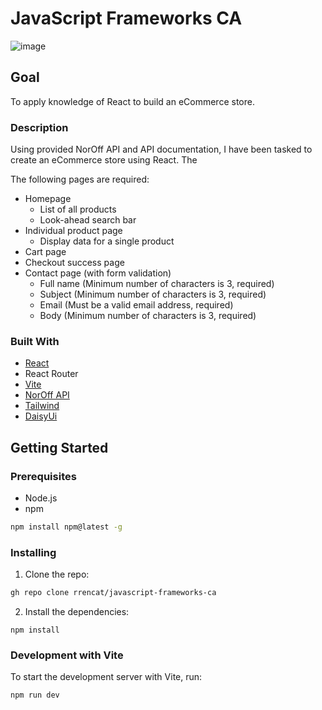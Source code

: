 # JavaScript Frameworks CA

![image](https://github.com/rrencat/javascript-frameworks-ca/assets/104782737/16b2fe8b-2c36-444e-9ae8-52265ff236c1)

## Goal

To apply knowledge of React to build an eCommerce store.

### Description

Using provided NorOff API and API documentation, I have been tasked to create an eCommerce store using React. The 

The following pages are required:

- Homepage
    - List of all products
    - Look-ahead search bar
- Individual product page
    - Display data for a single product
- Cart page
- Checkout success page
- Contact page (with form validation)
    - Full name (Minimum number of characters is 3, required)
    - Subject (Minimum number of characters is 3, required)
    - Email (Must be a valid email address, required)
    - Body (Minimum number of characters is 3, required)

### Built With

- [React](https://react.dev)
- React Router
- [Vite](https://vitejs.dev)
- [NorOff API](https://v2.api.noroff.dev/online-shop)
- [Tailwind](https://tailwindcss.com/docs/installation)
- [DaisyUi](https://daisyui.com/docs/install/)


## Getting Started

### Prerequisites

- Node.js
- npm

```bash
npm install npm@latest -g
```

### Installing


1. Clone the repo:

```bash
gh repo clone rrencat/javascript-frameworks-ca
```

2. Install the dependencies:

```
npm install
```

### Development with Vite

To start the development server with Vite, run:

```bash
npm run dev
```

